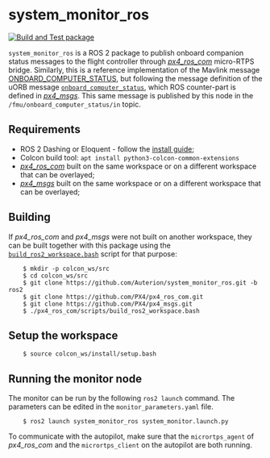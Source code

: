 # system_monitor_ros
[![Build and Test package](https://github.com/Auterion/system_monitor_ros/workflows/Build%20and%20Test%20package/badge.svg?branch=master)](https://github.com/Auterion/system_monitor_ros/actions)

`system_monitor_ros` is a ROS 2 package to publish onboard companion status messages to the flight controller through [*px4_ros_com*](https://github.com/PX4/px4_ros_com) micro-RTPS bridge.
Similarly, this is a reference implementation of the Mavlink message [ONBOARD_COMPUTER_STATUS](https://mavlink.io/en/messages/common.html#ONBOARD_COMPUTER_STATUS), but following the message definition of the uORB message [`onboard_computer_status`](https://github.com/PX4/Firmware/blob/master/msg/onboard_computer_status.msg), which ROS counter-part is defined in [*px4_msgs*](https://github.com/PX4/px4_msgs/blob/master/msg/OnboardComputerStatus.msg). This same message is published by this node in the `/fmu/onboard_computer_status/in` topic.

## Requirements
  * ROS 2 Dashing or Eloquent - follow the [install guide](https://index.ros.org/doc/ros2/Installation/Dashing/Linux-Install-Debians/);
  * Colcon build tool: `apt install python3-colcon-common-extensions`
  * [*px4_ros_com*](https://github.com/PX4/px4_ros_com) built on the same workspace or on a different workspace that can be overlayed;
  * [*px4_msgs*](https://github.com/PX4/px4_msgs) built on the same workspace or on a different workspace that can be overlayed;

## Building
If *px4_ros_com* and *px4_msgs* were not built on another workspace, they can be built together with this package using the [`build_ros2_workspace.bash`](https://github.com/PX4/px4_ros_com/blob/master/scripts/build_ros2_workspace.bash) script for that purpose:

```
    $ mkdir -p colcon_ws/src
    $ cd colcon_ws/src
    $ git clone https://github.com/Auterion/system_monitor_ros.git -b ros2
    $ git clone https://github.com/PX4/px4_ros_com.git
    $ git clone https://github.com/PX4/px4_msgs.git
    $ ./px4_ros_com/scripts/build_ros2_workspace.bash
```

## Setup the workspace

```
    $ source colcon_ws/install/setup.bash
```

## Running the monitor node
The monitor can be run by the following `ros2 launch` command. The parameters can be edited in the `monitor_parameters.yaml` file.

```
    $ ros2 launch system_monitor_ros system_monitor.launch.py
```

To communicate with the autopilot, make sure that the `micrortps_agent` of *px4_ros_com* and the `micrortps_client` on the autopilot are both running.
